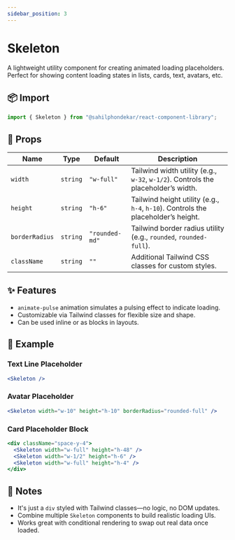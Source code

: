 ```yaml
---
sidebar_position: 3
---
```


# Skeleton

A lightweight utility component for creating animated loading placeholders. Perfect for showing content loading states in lists, cards, text, avatars, etc.

## 📦 Import

```js
import { Skeleton } from "@sahilphondekar/react-component-library";
```

## 🧱 Props

| Name           | Type     | Default       | Description |
|----------------|----------|---------------|-------------|
| `width`        | `string` | `"w-full"`    | Tailwind width utility (e.g., `w-32`, `w-1/2`). Controls the placeholder’s width. |
| `height`       | `string` | `"h-6"`       | Tailwind height utility (e.g., `h-4`, `h-10`). Controls the placeholder’s height. |
| `borderRadius` | `string` | `"rounded-md"`| Tailwind border radius utility (e.g., `rounded`, `rounded-full`). |
| `className`    | `string` | `""`          | Additional Tailwind CSS classes for custom styles. |

## ✨ Features

- `animate-pulse` animation simulates a pulsing effect to indicate loading.
- Customizable via Tailwind classes for flexible size and shape.
- Can be used inline or as blocks in layouts.

## 🧪 Example

### Text Line Placeholder

```jsx
<Skeleton />
```

### Avatar Placeholder

```jsx
<Skeleton width="w-10" height="h-10" borderRadius="rounded-full" />
```

### Card Placeholder Block

```jsx
<div className="space-y-4">
  <Skeleton width="w-full" height="h-48" />
  <Skeleton width="w-1/2" height="h-6" />
  <Skeleton width="w-full" height="h-4" />
</div>
```

## 🧠 Notes

- It's just a `div` styled with Tailwind classes—no logic, no DOM updates.
- Combine multiple `Skeleton` components to build realistic loading UIs.
- Works great with conditional rendering to swap out real data once loaded.

